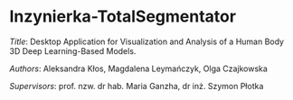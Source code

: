 # Inzynierka-TotalSegmentator

*Title*: Desktop Application for Visualization and Analysis of a Human Body 3D Deep Learning-Based Models.

*Authors*: 
Aleksandra Kłos, 
Magdalena Leymańczyk,
Olga Czajkowska

*Supervisors*:
prof. nzw. dr hab. Maria Ganzha,
dr inż. Szymon Płotka

